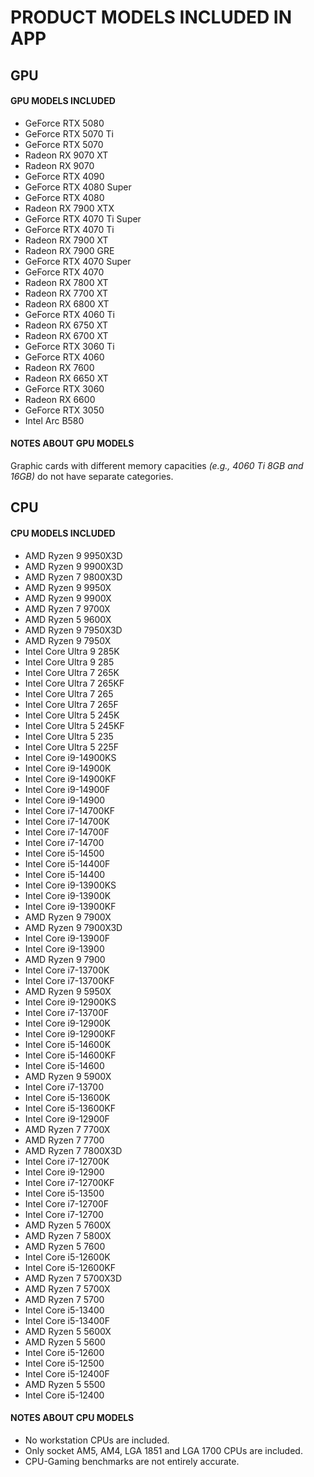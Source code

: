 # PRODUCT MODELS INCLUDED IN APP

## GPU

#### GPU MODELS INCLUDED
- GeForce RTX 5080
- GeForce RTX 5070 Ti
- GeForce RTX 5070
- Radeon RX 9070 XT
- Radeon RX 9070
- GeForce RTX 4090
- GeForce RTX 4080 Super
- GeForce RTX 4080
- Radeon RX 7900 XTX
- GeForce RTX 4070 Ti Super
- GeForce RTX 4070 Ti
- Radeon RX 7900 XT
- Radeon RX 7900 GRE
- GeForce RTX 4070 Super
- GeForce RTX 4070
- Radeon RX 7800 XT
- Radeon RX 7700 XT
- Radeon RX 6800 XT
- GeForce RTX 4060 Ti
- Radeon RX 6750 XT
- Radeon RX 6700 XT
- GeForce RTX 3060 Ti
- GeForce RTX 4060
- Radeon RX 7600
- Radeon RX 6650 XT
- GeForce RTX 3060
- Radeon RX 6600
- GeForce RTX 3050
- Intel Arc B580

#### NOTES ABOUT GPU MODELS
Graphic cards with different memory capacities *(e.g., 4060 Ti 8GB and 16GB)* do not have separate categories.

## CPU 

#### CPU MODELS INCLUDED
- AMD Ryzen 9 9950X3D
- AMD Ryzen 9 9900X3D
- AMD Ryzen 7 9800X3D
- AMD Ryzen 9 9950X
- AMD Ryzen 9 9900X
- AMD Ryzen 7 9700X
- AMD Ryzen 5 9600X
- AMD Ryzen 9 7950X3D
- AMD Ryzen 9 7950X
- Intel Core Ultra 9 285K
- Intel Core Ultra 9 285
- Intel Core Ultra 7 265K
- Intel Core Ultra 7 265KF
- Intel Core Ultra 7 265
- Intel Core Ultra 7 265F
- Intel Core Ultra 5 245K
- Intel Core Ultra 5 245KF
- Intel Core Ultra 5 235
- Intel Core Ultra 5 225F
- Intel Core i9-14900KS
- Intel Core i9-14900K
- Intel Core i9-14900KF
- Intel Core i9-14900F
- Intel Core i9-14900
- Intel Core i7-14700KF
- Intel Core i7-14700K
- Intel Core i7-14700F
- Intel Core i7-14700
- Intel Core i5-14500
- Intel Core i5-14400F
- Intel Core i5-14400
- Intel Core i9-13900KS
- Intel Core i9-13900K
- Intel Core i9-13900KF
- AMD Ryzen 9 7900X
- AMD Ryzen 9 7900X3D
- Intel Core i9-13900F
- Intel Core i9-13900
- AMD Ryzen 9 7900
- Intel Core i7-13700K
- Intel Core i7-13700KF
- AMD Ryzen 9 5950X
- Intel Core i9-12900KS
- Intel Core i7-13700F
- Intel Core i9-12900K
- Intel Core i9-12900KF
- Intel Core i5-14600K
- Intel Core i5-14600KF
- Intel Core i5-14600
- AMD Ryzen 9 5900X
- Intel Core i7-13700
- Intel Core i5-13600K
- Intel Core i5-13600KF
- Intel Core i9-12900F
- AMD Ryzen 7 7700X
- AMD Ryzen 7 7700
- AMD Ryzen 7 7800X3D
- Intel Core i7-12700K
- Intel Core i9-12900
- Intel Core i7-12700KF
- Intel Core i5-13500
- Intel Core i7-12700F
- Intel Core i7-12700
- AMD Ryzen 5 7600X
- AMD Ryzen 7 5800X
- AMD Ryzen 5 7600
- Intel Core i5-12600K
- Intel Core i5-12600KF
- AMD Ryzen 7 5700X3D
- AMD Ryzen 7 5700X
- AMD Ryzen 7 5700
- Intel Core i5-13400
- Intel Core i5-13400F
- AMD Ryzen 5 5600X
- AMD Ryzen 5 5600
- Intel Core i5-12600
- Intel Core i5-12500
- Intel Core i5-12400F
- AMD Ryzen 5 5500
- Intel Core i5-12400

#### NOTES ABOUT CPU MODELS
- No workstation CPUs are included.
- Only socket AM5, AM4, LGA 1851 and LGA 1700 CPUs are included.
- CPU-Gaming benchmarks are not entirely accurate.
    
